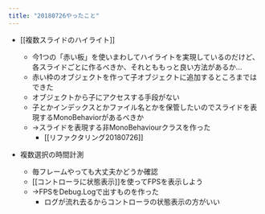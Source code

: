 ```yaml
---
title: "20180726やったこと"
---
```


- [[複数スライドのハイライト]]
    - 今1つの「赤い板」を使いまわしてハイライトを実現しているのだけど、各スライドごとに作るべきか、それとももっと良い方法があるか…
    - 赤い枠のオブジェクトを作って子オブジェクトに追加するところまではできた
    - オブジェクトから子にアクセスする手段がない
    - 子とかインデックスとかファイル名とかを保管したいのでスライドを表現するMonoBehaviorがあるべきか
    - →スライドを表現する非MonoBehaviourクラスを作った
        - [[リファクタリング20180726]]

- 複数選択の時間計測
    - 毎フレームやっても大丈夫かどうか確認
    - [[コントローラに状態表示]]を使ってFPSを表示しよう
    - →FPSをDebug.Logで出すものを作った
        - ログが流れ去るからコントローラの状態表示の方がいい
